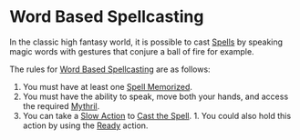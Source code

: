 # Word Based Spellcasting

In the classic high fantasy world, it is possible to cast [Spells](../Spells.md) by speaking magic words with gestures that conjure a ball of fire for example.

The rules for [Word Based Spellcasting](Word%20Based%20Spellcasting.md) are as follows:

1. You must have at least one [Spell Memorized](../Spell%20Memorization.md).
2. You must have the ability to speak, move both your hands, and access the required [Mythril](../../Mythril.md).
3. You can take a [Slow Action](../../../Game%20Procedures/Core%20Procedures/Action.md#Slow%20Action) to [Cast the Spell](../Spellcasting.md).
		1. You could also hold this action by using the [Ready](../../../Game%20Procedures/Combat/Reaction.md#Ready) action.
